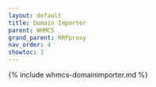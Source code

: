 ```yaml
---
layout: default
title: Domain Importer
parent: WHMCS
grand_parent: RRPproxy
nav_order: 4
showtoc: 1
---
```


{% include whmcs-domainimporter.md %}
